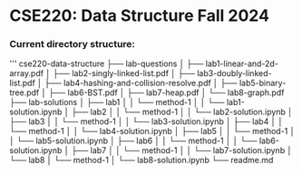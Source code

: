 # CSE220: Data Structure Fall 2024


### Current directory structure:

'''
    cse220-data-structure
    ├── lab-questions
    │   ├── lab1-linear-and-2d-array.pdf
    │   ├── lab2-singly-linked-list.pdf
    │   ├── lab3-doubly-linked-list.pdf
    │   ├── lab4-hashing-and-collision-resolve.pdf
    │   ├── lab5-binary-tree.pdf
    │   ├── lab6-BST.pdf
    │   ├── lab7-heap.pdf
    │   └── lab8-graph.pdf
    ├── lab-solutions
    │   ├── lab1
    │   │   └── method-1
    │   │       └── lab1-solution.ipynb
    │   ├── lab2
    │   │   └── method-1
    │   │       └── lab2-solution.ipynb
    │   ├── lab3
    │   │   └── method-1
    │   │       └── lab3-solution.ipynb
    │   ├── lab4
    │   │   └── method-1
    │   │       └── lab4-solution.ipynb
    │   ├── lab5
    │   │   └── method-1
    │   │       └── lab5-solution.ipynb
    │   ├── lab6
    │   │   └── method-1
    │   │       └── lab6-solution.ipynb
    │   ├── lab7
    │   │   └── method-1
    │   │       └── lab7-solution.ipynb
    │   └── lab8
    │       └── method-1
    │           └── lab8-solution.ipynb
    └── readme.md
